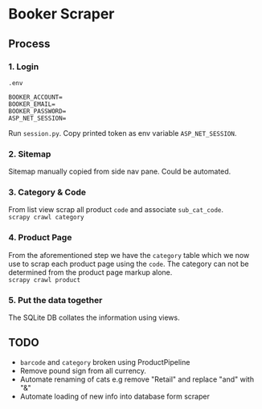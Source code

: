 # Booker Scraper

## Process

### 1. Login

`.env`

```env
BOOKER_ACCOUNT=
BOOKER_EMAIL=
BOOKER_PASSWORD=
ASP_NET_SESSION=
```

Run `session.py`. Copy printed token as env variable `ASP_NET_SESSION`.


### 2. Sitemap

Sitemap manually copied from side nav pane. Could be automated.

### 3. Category & Code

From list view scrap all product `code` and associate `sub_cat_code`.  
`scrapy crawl category`

### 4. Product Page

From the aforementioned step we have the `category` table which we now use to scrap each product page using the `code`.
The category can not be determined from the product page markup alone.  
`scrapy crawl product`

### 5. Put the data together

The SQLite DB collates the information using views.

## TODO

- `barcode` and `category` broken using ProductPipeline
- Remove pound sign from all currency.
- Automate renaming of cats e.g remove "Retail" and replace "and" with "&"
- Automate loading of new info into database form scraper
